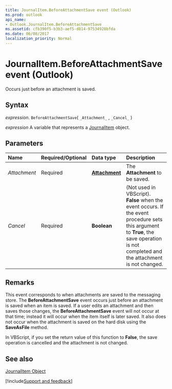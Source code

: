 ```yaml
---
title: JournalItem.BeforeAttachmentSave event (Outlook)
ms.prod: outlook
api_name:
- Outlook.JournalItem.BeforeAttachmentSave
ms.assetid: cfb390f5-b3b3-aef5-d814-97534928bfda
ms.date: 06/08/2017
localization_priority: Normal
---
```



# JournalItem.BeforeAttachmentSave event (Outlook)

Occurs just before an attachment is saved.


## Syntax

_expression_. `BeforeAttachmentSave`( `_Attachment_` , `_Cancel_` )

_expression_ A variable that represents a [JournalItem](Outlook.JournalItem.md) object.


## Parameters



|Name|Required/Optional|Data type|Description|
|:-----|:-----|:-----|:-----|
| _Attachment_|Required| **[Attachment](Outlook.Attachment.md)**|The  **Attachment** to be saved.|
| _Cancel_|Required| **Boolean**|(Not used in VBScript).  **False** when the event occurs. If the event procedure sets this argument to **True**, the save operation is not completed and the attachment is not changed.|

## Remarks

This event corresponds to when attachments are saved to the messaging store. The  **BeforeAttachmentSave** event occurs just before an attachment is saved when an item is saved. If a user edits an attachment and then saves those changes, the **BeforeAttachmentSave** event will not occur at that time; instead it will occur when the item itself is later saved. It also does not occur when the attachment is saved on the hard disk using the **SaveAsFile** method.

In VBScript, if you set the return value of this function to  **False**, the save operation is cancelled and the attachment is not changed.


## See also


[JournalItem Object](Outlook.JournalItem.md)

[!include[Support and feedback](~/includes/feedback-boilerplate.md)]
